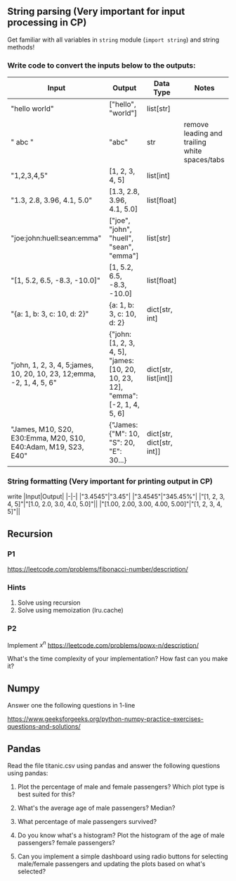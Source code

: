 ## String parsing (Very important for input processing in CP)
Get familiar with all variables in `string` module (`import string`) and string methods!

### Write code to convert the inputs below to the outputs:

|Input|Output|Data Type|Notes
|-|-|-|-|
|"hello world"|["hello", "world"]|list[str]|
|"         abc    "| "abc"| str| remove leading and trailing white spaces/tabs
|"1,2,3,4,5"|[1, 2, 3, 4, 5]|list[int]|
|"1.3, 2.8, 3.96, 4.1, 5.0"|[1.3, 2.8, 3.96, 4.1, 5.0]|list[float]|
|"joe:john:huell:sean:emma"|["joe", "john", "huell", "sean", "emma"]|list[str]|
|"[1, 5.2, 6.5, -8.3, -10.0]"|[1, 5.2, 6.5, -8.3, -10.0]|list[float]|
|"{a: 1, b: 3, c: 10, d: 2}"|{a: 1, b: 3, c: 10, d: 2}|dict[str, int]|
|"john, 1, 2, 3, 4, 5;james, 10, 20, 10, 23, 12;emma, -2, 1, 4, 5, 6"|{"john: [1, 2, 3, 4, 5], "james: [10, 20, 10, 23, 12], "emma": [-2, 1, 4, 5, 6]|dict[str, list[int]]|
|"James, M10, S20, E30:Emma, M20, S10, E40:Adam, M19, S23, E40"|{"James: {"M": 10, "S": 20, "E": 30...}|dict[str, dict[str, int]]|

### String formatting (Very important for printing output in CP)
write
|Input|Output|
|-|-|
|"3.4545"|"3.45"|
|"3.4545"|"345.45%"|
|"[1, 2, 3, 4, 5]"|"[1.0, 2.0, 3.0, 4.0, 5.0]"||
|"[1.00, 2.00, 3.00, 4.00, 5.00]"|"[1, 2, 3, 4, 5]"||

## Recursion

### P1
https://leetcode.com/problems/fibonacci-number/description/

### Hints
1. Solve using recursion
2. Solve using memoization (lru.cache)

### P2
Implement $x^n$
https://leetcode.com/problems/powx-n/description/

What's the time complexity of your implementation? How fast can you make it?

## Numpy

Answer one the following questions in 1-line

https://www.geeksforgeeks.org/python-numpy-practice-exercises-questions-and-solutions/

## Pandas
Read the file titanic.csv using pandas and answer the following questions using pandas:

1. Plot the percentage of male and female passengers? Which plot type is best suited for this?
2. What's the average age of male passengers? Median?
3. What percentage of male passengers survived?
4. Do you know what's a histogram? Plot the histogram of the age of male passengers? female passengers?

5. Can you implement a simple dashboard using radio buttons for selecting male/female passengers and updating the plots based on what's selected?